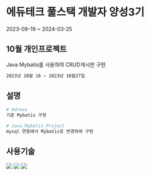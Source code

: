 # 에듀테크 풀스택 개발자 양성3기
2023-09-19 ~ 2024-03-25


## 10월 개인프로젝트

Java Mybatis를 사용하여 CRUD게시판 구현

```bash
2023년 10월 16 ~ 2023년 10월27일
```

## 설명

```python
# Adrees
기존 Mybatis 구현

# Java_Mybatis_Project
mysql 연동에서 Mybatis로 변경하여 구현

```
## 사용기술
<img src="https://img.shields.io/badge/mysql-%2300f.svg?style=for-the-badge&logo=mysql&logoColor=white"/>
<img src="https://img.shields.io/badge/Java-ED8B00?style=for-the-badge&logo=openjdk&logoColor=white"/> 
<img src="https://img.shields.io/badge/MariaDB-003545?style=for-the-badge&logo=mariadb&logoColor=white"/>
